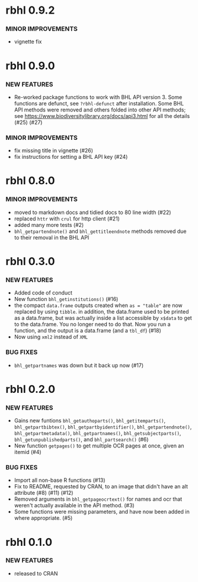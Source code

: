 rbhl 0.9.2
===============

### MINOR IMPROVEMENTS

* vignette fix


rbhl 0.9.0
===============

### NEW FEATURES

* Re-worked package functions to work with BHL API version 3. Some functions are defunct, see `?rbhl-defunct` after installation. Some BHL API methods were removed and others folded into other API methods; see https://www.biodiversitylibrary.org/docs/api3.html for all the details (#25) (#27)

### MINOR IMPROVEMENTS

* fix missing title in vignette (#26)
* fix instructions for setting a BHL API key (#24)


rbhl 0.8.0
===============

### MINOR IMPROVEMENTS

* moved to markdown docs and tidied docs to 80 line width (#22)
* replaced `httr` with `crul` for http client (#21)
* added many more tests (#2)
* `bhl_getpartendnote()` and `bhl_gettitleendnote` methods removed
due to their removal in the BHL API

rbhl 0.3.0
===============

### NEW FEATURES

* Added code of conduct
* New function `bhl_getinstitutions()` (#16)
* the compact `data.frame` outputs created when `as = "table"` are now
replaced by using `tibble`. in addition, the data.frame used to be
printed as a data.frame, but was actually inside a list accessible by
`x$data` to get to the data.frame. You no longer need to do that. Now
you run a function, and the output is a data.frame (and a `tbl_df`) (#18)
* Now using `xml2` instead of `XML`

### BUG FIXES

* `bhl_getpartnames` was down but it back up now (#17)


rbhl 0.2.0
===============

### NEW FEATURES

* Gains new funtions `bhl_getauthoparts()`, `bhl_getitemparts()`,
`bhl_getpartbibtex()`, `bhl_getpartbyidentifier()`, `bhl_getpartendnote()`,
`bhl_getpartmetadata()`, `bhl_getpartnames()`, `bhl_getsubjectparts()`,
`bhl_getunpublishedparts()`, and `bhl_partsearch()` (#6)
* New function `getpages()` to get multiple OCR pages at once, given
an itemid (#4)

### BUG FIXES

* Import all non-base R functions (#13)
* Fix to README, requested by CRAN, to an image that didn't have an alt
attribute (#8) (#11) (#12)
* Removed arguments in `bhl_getpageocrtext()` for names and ocr that
weren't actually available in the API method. (#3)
* Some functions were missing parameters, and have now been added in where
appropriate. (#5)

rbhl 0.1.0
===============

### NEW FEATURES

* released to CRAN
